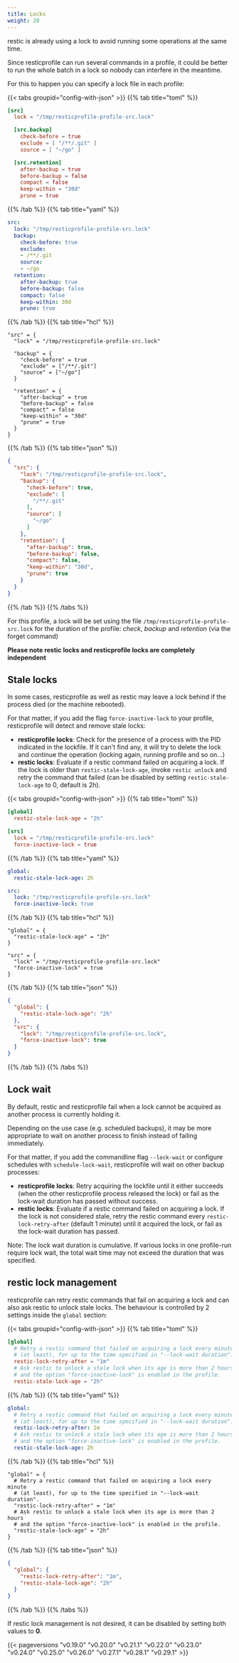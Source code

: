 ```yaml
---
title: Locks
weight: 20
---
```




restic is already using a lock to avoid running some operations at the same time.

Since resticprofile can run several commands in a profile, it could be better to run the whole batch in a lock so nobody can interfere in the meantime.

For this to happen you can specify a lock file in each profile:

{{< tabs groupid="config-with-json" >}}
{{% tab title="toml" %}}

```toml
[src]
  lock = "/tmp/resticprofile-profile-src.lock"

  [src.backup]
    check-before = true
    exclude = [ "/**/.git" ]
    source = [ "~/go" ]

  [src.retention]
    after-backup = true
    before-backup = false
    compact = false
    keep-within = "30d"
    prune = true
```

{{% /tab %}}
{{% tab title="yaml" %}}

```yaml
src:
  lock: "/tmp/resticprofile-profile-src.lock"
  backup:
    check-before: true
    exclude:
    - /**/.git
    source:
    - ~/go
  retention:
    after-backup: true
    before-backup: false
    compact: false
    keep-within: 30d
    prune: true
```

{{% /tab %}}
{{% tab title="hcl" %}}

```hcl
"src" = {
  "lock" = "/tmp/resticprofile-profile-src.lock"

  "backup" = {
    "check-before" = true
    "exclude" = ["/**/.git"]
    "source" = ["~/go"]
  }

  "retention" = {
    "after-backup" = true
    "before-backup" = false
    "compact" = false
    "keep-within" = "30d"
    "prune" = true
  }
}
```

{{% /tab %}}
{{% tab title="json" %}}

```json
{
  "src": {
    "lock": "/tmp/resticprofile-profile-src.lock",
    "backup": {
      "check-before": true,
      "exclude": [
        "/**/.git"
      ],
      "source": [
        "~/go"
      ]
    },
    "retention": {
      "after-backup": true,
      "before-backup": false,
      "compact": false,
      "keep-within": "30d",
      "prune": true
    }
  }
}
```

{{% /tab %}}
{{% /tabs %}}


For this profile, a lock will be set using the file `/tmp/resticprofile-profile-src.lock` for the duration of the profile: *check*, *backup* and *retention* (via the forget command)

**Please note restic locks and resticprofile locks are completely independent**

## Stale locks

In some cases, resticprofile as well as restic may leave a lock behind if the process died (or the machine rebooted).

For that matter, if you add the flag `force-inactive-lock` to your profile, resticprofile will detect and remove stale locks: 
* **resticprofile locks**: Check for the presence of a process with the PID indicated in the lockfile. If it can't find any, it will try to delete the lock and continue the operation (locking again, running profile and so on...)
* **restic locks**: Evaluate if a restic command failed on acquiring a lock. If the lock is older than `restic-stale-lock-age`, invoke `restic unlock` and retry the command that failed (can be disabled by setting `restic-stale-lock-age` to 0, default is 2h).

{{< tabs groupid="config-with-json" >}}
{{% tab title="toml" %}}

```toml
[global]
  restic-stale-lock-age = "2h"

[src]
  lock = "/tmp/resticprofile-profile-src.lock"
  force-inactive-lock = true
```

{{% /tab %}}
{{% tab title="yaml" %}}

```yaml
global:
  restic-stale-lock-age: 2h

src:
  lock: "/tmp/resticprofile-profile-src.lock"
  force-inactive-lock: true
```

{{% /tab %}}
{{% tab title="hcl" %}}

```hcl
"global" = {
  "restic-stale-lock-age" = "2h"
}

"src" = {
  "lock" = "/tmp/resticprofile-profile-src.lock"
  "force-inactive-lock" = true
}
```

{{% /tab %}}
{{% tab title="json" %}}

```json
{
  "global": {
    "restic-stale-lock-age": "2h"
  },
  "src": {
    "lock": "/tmp/resticprofile-profile-src.lock",
    "force-inactive-lock": true
  }
}
```

{{% /tab %}}
{{% /tabs %}}

## Lock wait

By default, restic and resticprofile fail when a lock cannot be acquired as another process is currently holding it.

Depending on the use case (e.g. scheduled backups), it may be more appropriate to wait on another process to finish instead of failing immediately.

For that matter, if you add the commandline flag `--lock-wait` or configure schedules with `schedule-lock-wait`, resticprofile will wait on other backup processes:
* **resticprofile locks**: Retry acquiring the lockfile until it either succeeds (when the other resticprofile process released the lock) or fail as the lock-wait duration has passed without success.
* **restic locks**: Evaluate if a restic command failed on acquiring a lock. If the lock is not considered stale, retry the restic command every `restic-lock-retry-after` (default 1 minute) until it acquired the lock, or fail as the lock-wait duration has passed.

Note: The lock wait duration is cumulative. If various locks in one profile-run require lock wait, the total wait time may not exceed the duration that was specified. 

## restic lock management

resticprofile can retry restic commands that fail on acquiring a lock and can also ask restic to unlock stale locks. The behaviour is controlled by 2 settings inside the `global` section:

{{< tabs groupid="config-with-json" >}}
{{% tab title="toml" %}}

```toml
[global]
  # Retry a restic command that failed on acquiring a lock every minute 
  # (at least), for up to the time specified in "--lock-wait duration". 
  restic-lock-retry-after = "1m"
  # Ask restic to unlock a stale lock when its age is more than 2 hours
  # and the option "force-inactive-lock" is enabled in the profile.
  restic-stale-lock-age = "2h"
```

{{% /tab %}}
{{% tab title="yaml" %}}

```yaml
global:
  # Retry a restic command that failed on acquiring a lock every minute 
  # (at least), for up to the time specified in "--lock-wait duration". 
  restic-lock-retry-after: 1m
  # Ask restic to unlock a stale lock when its age is more than 2 hours
  # and the option "force-inactive-lock" is enabled in the profile.
  restic-stale-lock-age: 2h
```

{{% /tab %}}
{{% tab title="hcl" %}}

```hcl
"global" = {
  # Retry a restic command that failed on acquiring a lock every minute 
  # (at least), for up to the time specified in "--lock-wait duration". 
  "restic-lock-retry-after" = "1m"
  # Ask restic to unlock a stale lock when its age is more than 2 hours
  # and the option "force-inactive-lock" is enabled in the profile.
  "restic-stale-lock-age" = "2h"
}
```

{{% /tab %}}
{{% tab title="json" %}}

```json
{
  "global": {
    "restic-lock-retry-after": "1m",
    "restic-stale-lock-age": "2h"
  }
}
```

{{% /tab %}}
{{% /tabs %}}


If restic lock management is not desired, it can be disabled by setting both values to **0**.

{{< pageversions "v0.19.0" "v0.20.0" "v0.21.1" "v0.22.0" "v0.23.0" "v0.24.0" "v0.25.0" "v0.26.0" "v0.27.1" "v0.28.1" "v0.29.1" >}}
